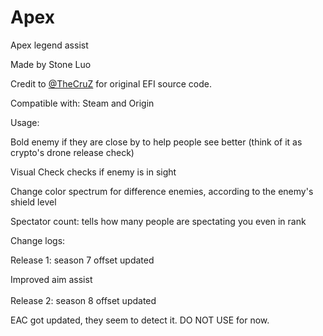 # Apex
Apex legend assist

Made by Stone Luo

Credit to [@TheCruZ](https://www.unknowncheats.me/forum/members/1117395.html) for original EFI source code.


Compatible with: Steam and Origin


Usage:

Bold enemy if they are close by to help people see better (think of it as crypto's drone release check)

Visual Check checks if enemy is in sight

Change color spectrum for difference enemies, according to the enemy's shield level

Spectator count: tells how many people are spectating you even in rank


Change logs:


Release 1: season 7 offset updated

Improved aim assist\
\
Release 2: season 8 offset updated

EAC got updated, they seem to detect it. DO NOT USE for now.
